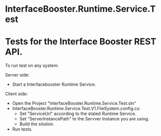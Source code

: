 # InterfaceBooster.Runtime.Service.Test

Tests for the Interface Booster REST API.
=========================================

To run test on any system:

Server side:

- Start a Interfacebooster Runtime Service. 

Client side:

- Open the Project "InterfaceBooster.Runtime.Service.Test.sln"
- InterfaceBooster.Runtime.Service.Test.V1.FileSystem.config.cs:
  - Set "ServiceUrl" according to the stated Runtime Service. 
  - Set "ServerInstancePath" to the Servver Instance you are using.
  - Build the silution.
- Run tests.